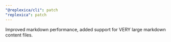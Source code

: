 ```yaml
---
"@replexica/cli": patch
"replexica": patch
---
```


Improved markdown performance, added support for VERY large markdown content files.
